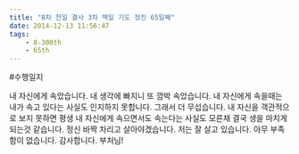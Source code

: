 ```yaml
---
title: "8차 천일 결사 3차 백일 기도 정진 65일째"
date: 2014-12-13 11:56:47
tags:
    - 8-300th
    - 65th
---
```


#수행일지

내 자신에게 속았습니다. 내 생각에 빠지니 또 깜박 속았습니다. 내 자신에게 속을때는 내가 속고 있다는 사실도 인지하지 못합니다. 그래서 더 무섭습니다. 내 자신을 객관적으로 보지 못하면 평생 내 자신에게 속으면서도 속는다는 사실도 모른채 결국 생을 마치게 되는것 같습니다. 정신 바짝 차리고 살아야겠습니다. 저는 잘 살고 있습니다. 아무 부족함이 없습니다. 감사합니다. 부처님!
